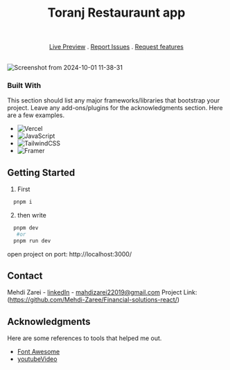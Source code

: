 <h1 align="center">Toranj Restauraunt app</h1>
</br>

</br>

<div align="center">
  <a href="https://engage-next-eta.vercel.app/" text-align='center'>Live Preview</a> . 
  <a href="https://github.com/mehdi-zaree/engage-next/issues" text-align='center'>Report Issues</a> . 
  <a href="https://github.com/mehdi-zaree/engage-next/issues" text-align='center'>Request features</a> 
</div>
</br>


![Screenshot from 2024-10-01 11-38-31](https://github.com/user-attachments/assets/2a0c8464-2530-49f9-a710-7069c9797034)

### Built With

This section should list any major frameworks/libraries that bootstrap your project. Leave any add-ons/plugins for the acknowledgments section. Here are a few examples.

* 	![Vercel](https://img.shields.io/badge/vercel-%23000000.svg?style=for-the-badge&logo=vercel&logoColor=white)
* 	![JavaScript](https://img.shields.io/badge/javascript-%23323330.svg?style=for-the-badge&logo=javascript&logoColor=%23F7DF1E)
* 	![TailwindCSS](https://img.shields.io/badge/tailwindcss-%2338B2AC.svg?style=for-the-badge&logo=tailwind-css&logoColor=white)
* 	![Framer](https://img.shields.io/badge/Framer-black?style=for-the-badge&logo=framer&logoColor=blue)



<!-- GETTING STARTED -->
## Getting Started
1. First
 ```sh
   pnpm i
   ```
2. then write 
 ```sh
   pnpm dev
    #or
   pnpm run dev
   ```


open project on port: http://localhost:3000/
<!-- CONTACT -->
## Contact

Mehdi Zarei - [linkedIn](https://linkedin.com/in/mehdi-zri) - mahdizarei22019@gmail.com
Project Link: (https://github.com/Mehdi-Zaree/Financial-solutions-react/)


<!-- ACKNOWLEDGMENTS -->
## Acknowledgments

Here are some references to tools that helped me out.
* [Font Awesome](https://fontawesome.com)
* [youtubeVideo](https://www.youtube.com/watch?v=vLze97zZKsU&list=WL&index=6&t=1165s)


